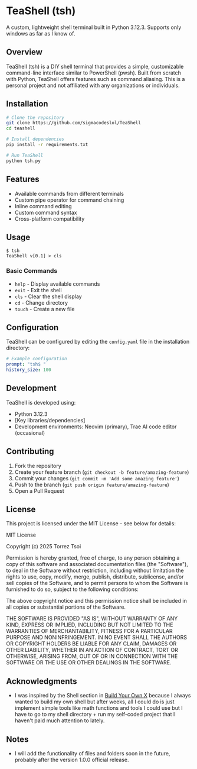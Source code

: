 # TeaShell (tsh)

A custom, lightweight shell terminal built in Python 3.12.3. Supports only windows as far as I know of.

## Overview

TeaShell (tsh) is a DIY shell terminal that provides a simple, customizable command-line interface similar to PowerShell (pwsh). Built from scratch with Python, TeaShell offers features such as command aliasing.
This is a personal project and not affiliated with any organizations or individuals.

## Installation

```bash
# Clone the repository
git clone https://github.com/sigmacodeslol/TeaShell
cd teashell

# Install dependencies
pip install -r requirements.txt

# Run TeaShell
python tsh.py
```

## Features

- Available commands from different terminals
- Custom pipe operator for command chaining
- Inline command editing
- Custom command syntax
- Cross-platform compatibility

## Usage

```
$ tsh
TeaShell v[0.1] > cls
```

### Basic Commands

- `help` - Display available commands
- `exit` - Exit the shell
- `cls` - Clear the shell display
- `cd` - Change directory
- `touch` - Create a new file

## Configuration

TeaShell can be configured by editing the `config.yaml` file in the installation directory:

```yaml
# Example configuration
prompt: "tsh$ "
history_size: 100
```

## Development

TeaShell is developed using:

- Python 3.12.3
- [Key libraries/dependencies]
- Development environments: Neovim (primary), Trae AI code editor (occasional)

## Contributing

1. Fork the repository
2. Create your feature branch (`git checkout -b feature/amazing-feature`)
3. Commit your changes (`git commit -m 'Add some amazing feature'`)
4. Push to the branch (`git push origin feature/amazing-feature`)
5. Open a Pull Request

## License

This project is licensed under the MIT License - see below for details:

MIT License

Copyright (c) 2025 Torrez Tsoi

Permission is hereby granted, free of charge, to any person obtaining a copy
of this software and associated documentation files (the "Software"), to deal
in the Software without restriction, including without limitation the rights
to use, copy, modify, merge, publish, distribute, sublicense, and/or sell
copies of the Software, and to permit persons to whom the Software is
furnished to do so, subject to the following conditions:

The above copyright notice and this permission notice shall be included in all
copies or substantial portions of the Software.

THE SOFTWARE IS PROVIDED "AS IS", WITHOUT WARRANTY OF ANY KIND, EXPRESS OR
IMPLIED, INCLUDING BUT NOT LIMITED TO THE WARRANTIES OF MERCHANTABILITY,
FITNESS FOR A PARTICULAR PURPOSE AND NONINFRINGEMENT. IN NO EVENT SHALL THE
AUTHORS OR COPYRIGHT HOLDERS BE LIABLE FOR ANY CLAIM, DAMAGES OR OTHER
LIABILITY, WHETHER IN AN ACTION OF CONTRACT, TORT OR OTHERWISE, ARISING FROM,
OUT OF OR IN CONNECTION WITH THE SOFTWARE OR THE USE OR OTHER DEALINGS IN THE
SOFTWARE.

## Acknowledgments

- I was inspired by the Shell section in [Build Your Own X](https://github.com/codecrafters-io/build-your-own-x) because I always wanted to build my own shell but after weeks, all I could do is just implement simple tools like math functions and tools I could use but I have to go to my shell directory + run my self-coded project that I haven't paid much attention to lately.

## Notes

- I will add the functionality of files and folders soon in the future, probably after the version 1.0.0 official release.